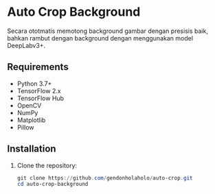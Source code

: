# Auto Crop Background

Secara ototmatis memotong background gambar dengan presisis baik, bahkan rambut dengan background dengan menggunakan model DeepLabv3+.

## Requirements

- Python 3.7+
- TensorFlow 2.x
- TensorFlow Hub
- OpenCV
- NumPy
- Matplotlib
- Pillow

## Installation

1. Clone the repository:
   ```powershell
   git clone https://github.com/gendonholaholo/auto-crop.git
   cd auto-crop-background

